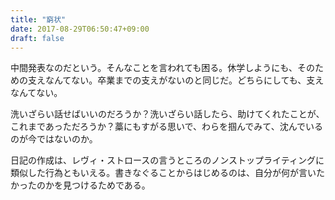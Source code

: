 ```yaml
---
title: "窮状"
date: 2017-08-29T06:50:47+09:00
draft: false
---
```


中間発表なのだという。そんなことを言われても困る。休学しようにも、そのための支えなんてない。卒業までの支えがないのと同じだ。どちらにしても、支えなんてない。

洗いざらい話せばいいのだろうか？洗いざらい話したら、助けてくれたことが、これまであっただろうか？藁にもすがる思いで、わらを掴んでみて、沈んでいるのが今ではないのか。

日記の作成は、レヴィ・ストロースの言うところのノンストップライティングに類似した行為ともいえる。書きなぐることからはじめるのは、自分が何が言いたかったのかを見つけるためである。

